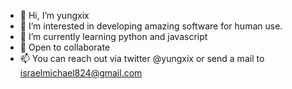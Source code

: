 - 👋 Hi, I’m yungxix
- 👀 I’m interested in developing amazing software for human use.
- 🌱 I’m currently learning python and javascript
- 💞️ Open to collaborate
- 📫 You can reach out  via twitter @yungxix or send a mail to israelmichael824@gmail.com

<!---
yungxix/yungxix is a ✨ special ✨ repository because its `README.md` (this file) appears on your GitHub profile.
You can click the Preview link to take a look at your changes.
--->
